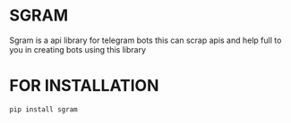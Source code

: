 <h1>SGRAM</h1>
<p>Sgram is a api library for telegram bots this can scrap apis and help full to you in creating bots using this library </p>

# FOR INSTALLATION
```
pip install sgram
```
